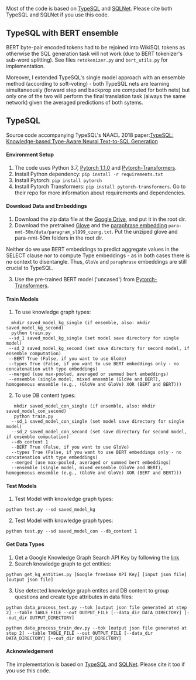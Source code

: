 Most of the code is based on [TypeSQL](https://github.com/taoyds/typesql) and [SQLNet](https://github.com/xiaojunxu/SQLNet). 
Please cite both TypeSQL and SQLNet if you use this code.

## TypeSQL with BERT ensemble

BERT byte-pair encoded tokens had to be rejoined into WikiSQL tokens as otherwise the SQL generation task will not work (due to BERT tokenizer's sub-word splitting). See files `retokenizer.py` and `bert_utils.py` for implementation.


Moreover, I extended TypeSQL's single model approach with an ensemble method (according to soft-voting) - both TypeSQL nets are learning simultaneously (forward step and backprop are computed for both nets) but only one of the two will perform the final translation task (always the same network) given the averaged predictions of both sytems. 

## TypeSQL

Source code accompanying TypeSQL's NAACL 2018 paper:[TypeSQL: Knowledge-based Type-Aware Neural Text-to-SQL Generation
](https://arxiv.org/abs/1804.09769)

#### Environment Setup

1. The code uses Python 3.7, [Pytorch 1.1.0](https://pytorch.org/previous-versions/) and [Pytorch-Transformers](https://github.com/huggingface/pytorch-transformers).
2. Install Python dependency: `pip install -r requirements.txt`
3. Install Pytorch: `pip install pytorch`
4. Install Pytorch Transformers: `pip install pytorch-transformers`. Go to their repo for more information about requirements and dependencies.

#### Download Data and Embeddings

1. Download the zip data file at the [Google Drive](https://drive.google.com/file/d/1CGIRCjwf2bgmWl3UyjY1yJpP4nU---Q0/view?usp=sharing), and put it in the root dir.
2. Download the pretrained [Glove](https://nlp.stanford.edu/data/wordvecs/glove.42B.300d.zip) and the [paraphrase embedding](https://drive.google.com/file/d/1iWTowxEG1-KZyq-fHP6cb6dNqMh4eHiN/view?usp=sharing) `para-nmt-50m/data/paragram_sl999_czeng.txt`. Put the unziped glove and para-nmt-50m folders in the root dir.

Neither do we use BERT embeddings to predict aggregate values in the SELECT clause nor to compute Type embeddings - as in both cases there is no context to disentangle. Thus, `GloVe` and `paraphrase` embeddings are still crucial to TypeSQL.

3. Use the pre-trained BERT model ('uncased') from [Pytorch-Transformers](https://github.com/huggingface/pytorch-transformers).

#### Train Models

1. To use knowledge graph types:
```
  mkdir saved_model_kg_single (if ensemble, also: mkdir saved_model_kg_second)
  python train.py
 --sd_1 saved_model_kg_single (set model save directory for single model)
 --sd_2 saved_model_kg_second (set save directory for second model, if ensemble computation)
 --BERT True (False, if you want to use GloVe)
 --types True (False, if you want to use BERT embeddings only - no concatenation with type embeddings)
 --merged (use max-pooled, averaged or summed bert embeddings)
 --ensemble (single model, mixed ensemble (GloVe and BERT), homogeneous ensemble (e.g., (GloVe and GloVe) XOR (BERT and BERT)))
```

2. To use DB content types:
```
   mkdir saved_model_con_single (if ensemble, also: mkdir saved_model_con_second)
   python train.py
  --sd_1 saved_model_con_single (set model save directory for single model)
  --sd_2 saved_model_con_second (set save directory for second model, if ensemble computation)
  --db_content 1
  --BERT True (False, if you want to use GloVe)
  --types True (False, if you want to use BERT embeddings only - no concatenation with type embeddings)
  --merged (use max-pooled, averaged or summed bert embeddings)
  --ensemble (single model, mixed ensemble (GloVe and BERT), homogeneous ensemble (e.g., (GloVe and GloVe) XOR (BERT and BERT)))
```
 
  
#### Test Models

1. Test Model with knowledge graph types:
```
python test.py --sd saved_model_kg
```
2. Test Model with knowledge graph types:
```
python test.py --sd saved_model_con --db_content 1
```

#### Get Data Types

1. Get a Google Knowledge Graph Search API Key by following the [link](https://developers.google.com/knowledge-graph/)
2. Search knowledge graph to get entities:
```
python get_kg_entities.py [Google freebase API Key] [input json file] [output json file]
```
3. Use detected knowledge graph entites and DB content to group questions and create type attributes in data files:
```
python data_process_test.py --tok [output json file generated at step 2] --table TABLE_FILE --out OUTPUT_FILE [--data_dir DATA_DIRECTORY] [--out_dir OUTPUT_DIRECTORY]

python data_process_train_dev.py --tok [output json file generated at step 2] --table TABLE_FILE --out OUTPUT_FILE [--data_dir DATA_DIRECTORY] [--out_dir OUTPUT_DIRECTORY]
```

#### Acknowledgement

The implementation is based on [TypeSQL](https://github.com/taoyds/typesql) and [SQLNet](https://github.com/xiaojunxu/SQLNet). Please cite it too if you use this code.
